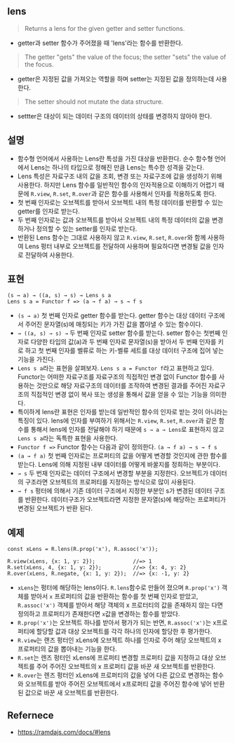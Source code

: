 ## lens
> Returns a lens for the given getter and setter functions. 
- getter과 setter 함수가 주어졌을 때 'lens'라는 함수를 반환한다.

> The getter "gets" the value of the focus; the setter "sets" the value of the focus. 
- getter은 지정된 값을 가져오는 역할을 하며 setter는 지정된 값을 정의하는데 사용한다.

> The setter should not mutate the data structure.
- settter은 대상이 되는 데이터 구조의 데이터의 상태를 변경하지 않아야 한다.

## 설명
- 함수형 언어에서 사용하는 Lens란 특성을 가진 대상을 반환한다. 순수 함수형 언어에서 Lens는 하나의 타입으로 정해진 만큼 Lens는 특수한 성격을 갖는다.
- Lens 특성은 자료구조 내의 값을 조회, 변경 또는 자료구조에 값을 생성하기 위해 사용한다. 하지만 Lens 함수를 일반적인 함수의 인자적용으로 이해하기 어렵기 때문에 `R.view`, `R.set`, `R.over`과 같은 함수를 사용해서 인자를 적용하도록 한다.
- 첫 번째 인자로는 오브젝트를 받아서 오브젝트 내의 특정 데이터를 반환할 수 있는 getter를 인자로 받는다.
- 두 번째 인자로는 값과 오브젝트를 받아서 오브젝트 내의 특정 데이터의 값을 변경하거나 정의할 수 있는 setter를 인자로 받는다.
- 반환된 Lens 함수는 그대로 사용하지 않고 `R.view`, `R.set`, `R.over`와 함께 사용하여 Lens 펑터 내부로 오브젝트를 전달하여 사용하며 필요하다면 변경될 값을 인자로 전달하여 사용한다.

## 표현
```
(s → a) → ((a, s) → s) → Lens s a
Lens s a = Functor f => (a → f a) → s → f s
```
- `(s → a)` 첫 번째 인자로 getter 함수를 받는다. getter 함수는 대상 데이터 구조에서 주어진 문자열(s)에 매칭되는 키가 가진 값을 뽑아낼 수 있는 함수이다. 
- `→ ((a, s) → s) →` 두 번째 인자로 setter 함수를 받는다. setter 함수는 첫번째 인자로 다양한 타입의 값(a)과 두 번째 인자로 문자열(s)을 받아서 두 번째 인자를 키로 하고 첫 번째 인자를 벨류로 하는 키-벨류 세트를 대상 데이터 구조에 집어 넣는 기능을 가진다.
- `Lens s a`라는 표현을 살펴보자. `Lens s a = Functor f`라고 표현하고 있다. Functor는 어떠한 자료구조를 자료구조의 직접적인 변경 없이 Functor 함수를 사용하는 것만으로 해당 자료구조의 데이터를 조작하여 변경된 결과를 주어진 자료구조의 직접적인 변경 없이 복사 또는 생성을 통해서 값을 얻을 수 있는 기능을 의미한다.
- 특이하게 lens란 표현은 인자를 받는데 일반적인 함수의 인자로 받는 것이 아니라는 특징이 있다. lens에 인자를 부여하기 위해서는 `R.view`, `R.set`, `R.over`과 같은 함수를 통해서 lens에 인자를 전달해야 하기 때문에 `s → a → Lens`로 표현하지 않고 `Lens s a`라는 독특한 표현을 사용한다.
- `Functor f =>` Functor 함수는 다음과 같이 정의한다. `(a → f a) → s → f s`
- `(a → f a)` 첫 번째 인자로는 프로퍼티의 값을 어떻게 변경할 것인지에 관한 함수를 받는다. Lens에 의해 지정된 내부 데이터를 어떻게 바꿀지를 정희하는 부분이다.
- `→ s` 두 번재 인자로는 데이터 구조에서 변경할 부분을 지정한다. 오브젝트가 데이터의 구조라면 오브젝트의 프로퍼티를 지정하는 방식으로 많이 사용된다.
- `→ f s` 펑터에 의해서 기존 데이터 구조에서 지정한 부분인 s가 변경된 데이터 구조를 반환한다. 데이터구조가 오브젝트라면 지정한 문자열(s)에 해당하는 프로퍼티가 변경된 오브젝트가 반환 된다.

## 예제
```
const xLens = R.lens(R.prop('x'), R.assoc('x'));

R.view(xLens, {x: 1, y: 2});            //=> 1
R.set(xLens, 4, {x: 1, y: 2});          //=> {x: 4, y: 2}
R.over(xLens, R.negate, {x: 1, y: 2});  //=> {x: -1, y: 2}
```
- `xLens`는 펑터에 해당하는 lens이다. `R.lens`함수로 만들어 졌으며 `R.prop('x')` 객체를 받아서 `x` 프로퍼티의 값을 반환하는 함수를 첫 번째 인자로 받았고, `R.assoc('x')` 객체를 받아서 해당 객체의 x 프로터티의 값을 존재하지 않는 다면 정의하고 프로퍼티가 존재한다면 `x`값을 변경하는 함수를 받았다.
- `R.prop('x')`는 오브젝트 하나를 받아서 평가가 되는 반면, `R.assoc('x')`는 x프로퍼티에 할당할 값과 대상 오브젝트를 각각 하나의 인자에 할당한 후 평가한다.
- `R.view`는 랜즈 펑터인 xLens에 오브젝트 하나를 인자로 주어 해당 오브젝트의 x 프로퍼티의 값을 뽑아내는 기능을 한다.
- `R.set`는 렌즈 펑터인 xLens에 프로퍼티 변경할 프로퍼티 값을 지정하고 대상 오브젝트를 주어 주어진 오브젝트의 x 프로퍼티 값을 바꾼 새 오브젝트를 반환한다.
- `R.over`는 렌즈 펑터인 xLens에 프로퍼티의 값을 넣어 다른 값으로 변경하는 함수와 오브젝트를 받아 주어진 오브젝트에서 x프로퍼티 값을 주어진 함수에 넣어 반환된 값으로 바꾼 새 오브젝트를 반환한다.

## Refernece
- https://ramdajs.com/docs/#lens

